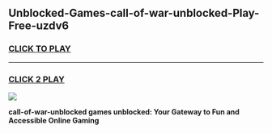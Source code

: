 
## Unblocked-Games-call-of-war-unblocked-Play-Free-uzdv6
<h3>
<a href="https://premium76.site?title=call-of-war-unblocked&ref=18A1">CLICK TO PLAY</a></h3>
<hr>

<h3>
<a href="https://premium76.site?title=call-of-war-unblocked&ref=18A1">CLICK 2 PLAY</a>
  
</h3>

<a href="https://premium76.site?title=call-of-war-unblocked&ref=18A1"><img src="https://clearcache.store/games.png"></a>


**call-of-war-unblocked games unblocked: Your Gateway to Fun and Accessible Online Gaming**
